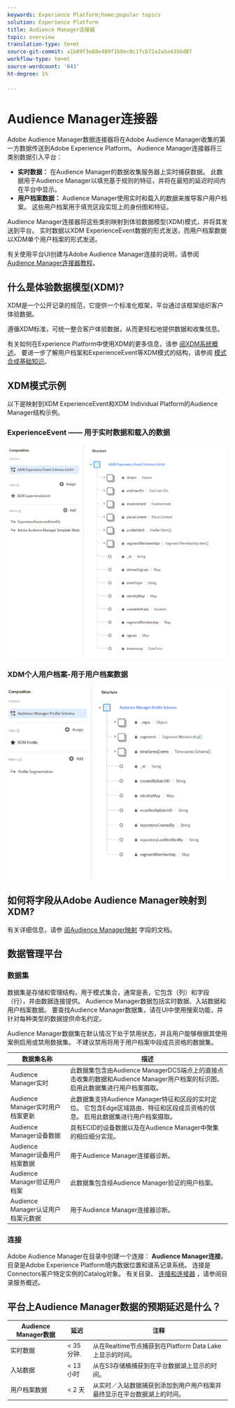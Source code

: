 ```yaml
---
keywords: Experience Platform;home;popular topics
solution: Experience Platform
title: Audience Manager连接器
topic: overview
translation-type: tm+mt
source-git-commit: a1b09f3e88e489f1b0ec0c1fcb72a2a5a4356d87
workflow-type: tm+mt
source-wordcount: '643'
ht-degree: 1%

---
```



# Audience Manager连接器

Adobe Audience Manager数据连接器将在Adobe Audience Manager收集的第一方数据传送到Adobe Experience Platform。 Audience Manager连接器将三类别数据引入平台：

- **实时数据：** 在Audience Manager的数据收集服务器上实时捕获数据。 此数据用于Audience Manager以填充基于规则的特征，并将在最短的延迟时间内在平台中显示。
- **用户档案数据：** Audience Manager使用实时和载入的数据来推导客户用户档案。 这些用户档案用于填充区段实现上的身份图和特征。

Audience Manager连接器将这些类别映射到体验数据模型(XDM)模式，并将其发送到平台。 实时数据以XDM ExperienceEvent数据的形式发送，而用户档案数据以XDM单个用户档案的形式发送。

有关使用平台UI创建与Adobe Audience Manager连接的说明，请参阅 [Audience Manager连接器教程](../../tutorials/ui/create/adobe-applications/audience-manager.md)。

## 什么是体验数据模型(XDM)?

XDM是一个公开记录的规范，它提供一个标准化框架，平台通过该框架组织客户体验数据。

遵循XDM标准，可统一整合客户体验数据，从而更轻松地提供数据和收集信息。

有关如何在Experience Platform中使用XDM的更多信息，请参 [阅XDM系统概述](../../../xdm/home.md)。 要进一步了解用户档案和ExperienceEvent等XDM模式的结构，请参阅 [模式合成基础知识](../../../xdm/schema/composition.md)。

## XDM模式示例

以下是映射到XDM ExperienceEvent和XDM Individual Platform的Audience Manager结构示例。

### ExperienceEvent —— 用于实时数据和载入的数据

![](images/aam-experience-events-for-dcs-and-onboarding-data.png)

### XDM个人用户档案-用于用户档案数据

![](images/aam-profile-xdm-for-profile-data.png)

## 如何将字段从Adobe Audience Manager映射到XDM?

有关详细信息，请参 [阅Audience Manager映射](./mapping/audience-manager.md) 字段的文档。

## 数据管理平台

### 数据集

数据集是存储和管理结构，用于模式集合，通常是表，它包含（列）和字段（行），并由数据连接提供。 Audience Manager数据包括实时数据、入站数据和用户档案数据。 要查找Audience Manager数据集，请在UI中使用搜索功能，并针对每种类型的数据提供命名约定。

Audience Manager数据集在默认情况下处于禁用状态，并且用户能够根据其使用案例启用或禁用数据集。 不建议禁用将用于用户档案中段成员资格的数据集。

| 数据集名称 | 描述 |
| ------------ | ----------- |
| Audience Manager实时 | 此数据集包含由Audience ManagerDCS端点上的直接点击收集的数据和Audience Manager用户档案的标识图。 启用此数据集进行用户档案摄取。 |
| Audience Manager实时用户档案更新 | 此数据集支持Audience Manager特征和区段的实时定位。 它包含Edge区域路由、特征和区段成员资格的信息。 启用此数据集进行用户档案摄取。 |
| Audience Manager设备数据 | 具有ECID的设备数据以及在Audience Manager中聚集的相应细分实现。 |
| Audience Manager设备用户档案数据 | 用于Audience Manager连接器诊断。 |
| Audience Manager验证用户档案 | 此数据集包含经Audience Manager验证的用户档案。 |
| Audience Manager认证用户档案元数据 | 用于Audience Manager连接器诊断。 |

### 连接

Adobe Audience Manager在目录中创建一个连接： **Audience Manager连接**。 目录是Adobe Experience Platform境内数据位置和谱系记录系统。 连接是Connectors客户特定实例的Catalog对象。 有关目录、 [连接和连接器](../../../catalog/home.md) ，请参阅目录服务概述。

## 平台上Audience Manager数据的预期延迟是什么？

| Audience Manager数据 | 延迟 | 注释 |
| --- | --- | --- |
| 实时数据 | &lt; 35 分钟. | 从在Realtime节点捕获到在Platform Data Lake上显示的时间。 |
| 入站数据 | &lt; 13 小时 | 从在S3存储桶捕获到在平台数据湖上显示的时间。 |
| 用户档案数据 | &lt; 2 天 | 从实时／入站数据捕获到添加到用户用户档案并最终显示在平台数据湖上的时间。 |